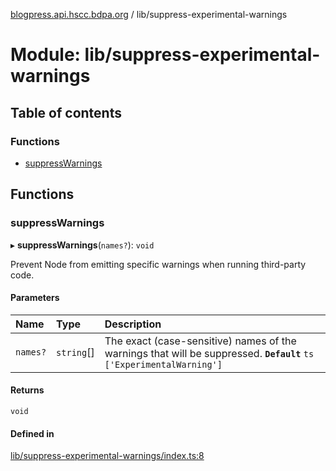 [blogpress.api.hscc.bdpa.org](../README.md) / lib/suppress-experimental-warnings

# Module: lib/suppress-experimental-warnings

## Table of contents

### Functions

- [suppressWarnings](lib_suppress_experimental_warnings.md#suppresswarnings)

## Functions

### suppressWarnings

▸ **suppressWarnings**(`names?`): `void`

Prevent Node from emitting specific warnings when running third-party code.

#### Parameters

| Name | Type | Description |
| :------ | :------ | :------ |
| `names?` | `string`[] | The exact (case-sensitive) names of the warnings that will be suppressed. **`Default`** ```ts ['ExperimentalWarning'] ``` |

#### Returns

`void`

#### Defined in

[lib/suppress-experimental-warnings/index.ts:8](https://github.com/nhscc/blogpress.api.hscc.bdpa.org/blob/742232e/lib/suppress-experimental-warnings/index.ts#L8)
